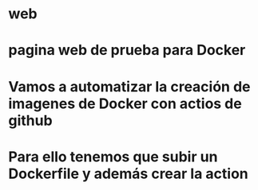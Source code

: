 # web
# pagina web de prueba para Docker 
# Vamos a automatizar la creación de imagenes de Docker con actios de github 
# Para ello tenemos que subir un Dockerfile y además crear la action

